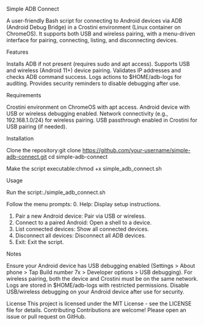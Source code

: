Simple ADB Connect

A user-friendly Bash script for connecting to Android devices via ADB (Android Debug Bridge) in a Crostini environment (Linux container on ChromeOS). It supports both USB and wireless pairing, with a menu-driven interface for pairing, connecting, listing, and disconnecting devices.

Features

Installs ADB if not present (requires sudo and apt access).
Supports USB and wireless (Android 11+) device pairing.
Validates IP addresses and checks ADB command success.
Logs actions to $HOME/adb-logs for auditing.
Provides security reminders to disable debugging after use.

Requirements

Crostini environment on ChromeOS with apt access.
Android device with USB or wireless debugging enabled.
Network connectivity (e.g., 192.168.1.0/24) for wireless pairing.
USB passthrough enabled in Crostini for USB pairing (if needed).

Installation

Clone the repository:git clone https://github.com/your-username/simple-adb-connect.git
cd simple-adb-connect


Make the script executable:chmod +x simple_adb_connect.sh



Usage

Run the script:./simple_adb_connect.sh


Follow the menu prompts:
0. Help: Display setup instructions.
1. Pair a new Android device: Pair via USB or wireless.
2. Connect to a paired Android: Open a shell to a device.
3. List connected devices: Show all connected devices.
4. Disconnect all devices: Disconnect all ADB devices.
5. Exit: Exit the script.



Notes

Ensure your Android device has USB debugging enabled (Settings > About phone > Tap Build number 7x > Developer options > USB debugging).
For wireless pairing, both the device and Crostini must be on the same network.
Logs are stored in $HOME/adb-logs with restricted permissions.
Disable USB/wireless debugging on your Android device after use for security.

License
This project is licensed under the MIT License - see the LICENSE file for details.
Contributing
Contributions are welcome! Please open an issue or pull request on GitHub.
